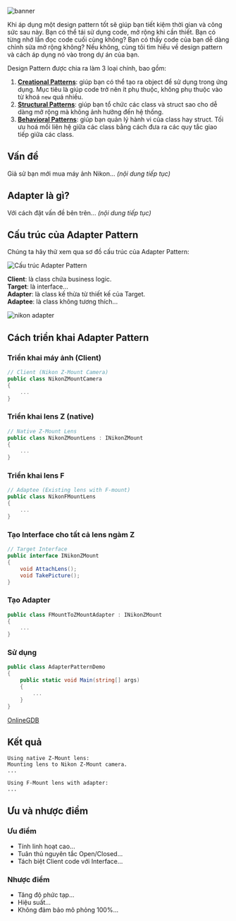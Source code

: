 ![banner](https://blogger.googleusercontent.com/img/b/R29vZ2xl/AVvXsEgKb9KVJma41T66g9Zc7sqf2qxk2FmENB_mgRE0KPcVW1ttHUHaGwKEgdY8oU3BqwjIKxCMaqm-Dk_MbyYvVGl4PVVS0gkFiSYVv8vx6-ExryoPy0YYyEuJDkVAhnGbSmxY2XFwxTZVWqwf-EotthbhyCeSxrlAC7j8sQKnzlhCs6ZR4qZh3UFf9hoZQTU/w640-h360/banner.jpg)

Khi áp dụng một design pattern tốt sẽ giúp bạn tiết kiệm thời gian và công sức sau này. Bạn có thể tái sử dụng code, mở rộng khi cần thiết. Bạn có từng nhớ lần đọc code cuối cùng không? Bạn có thấy code của bạn dễ dàng chỉnh sửa mở rộng không? Nếu không, cùng tôi tìm hiểu về design pattern và cách áp dụng nó vào trong dự án của bạn.

Design Pattern được chia ra làm 3 loại chính, bao gồm:

1. **[Creational Patterns](https://www.levandong.dev/search/label/Creational%20Patterns)**: giúp bạn có thể tạo ra object để sử dụng trong ứng dụng. Mục tiêu là giúp code trở nên ít phụ thuộc, không phụ thuộc vào từ khoá `new` quá nhiều.
2. **[Structural Patterns](https://www.levandong.dev/search/label/Structural%20Patterns)**: giúp bạn tổ chức các class và struct sao cho dễ dàng mở rộng mà không ảnh hưởng đến hệ thống.
3. **[Behavioral Patterns](https://www.levandong.dev/search/label/Behavioral%20Patterns)**: giúp bạn quản lý hành vi của class hay struct. Tối ưu hoá mối liên hệ giữa các class bằng cách đưa ra các quy tắc giao tiếp giữa các class.

## Vấn đề

Giả sử bạn mới mua máy ảnh Nikon... *(nội dung tiếp tục)*

## Adapter là gì?

Với cách đặt vấn đề bên trên... *(nội dung tiếp tục)*

## Cấu trúc của Adapter Pattern

Chúng ta hãy thử xem qua sơ đồ cấu trúc của Adapter Pattern:

![Cấu trúc Adapter Pattern](https://blogger.googleusercontent.com/img/b/R29vZ2xl/AVvXsEh06j7CXBbOm6qmFoWhPPQxt_vTpoq4oat6qTVPGQneJvIk6aSlVjUKbqnjhS0IDeyRXRUpBz61V49PZk2MrV4poVLCznKkBzj_baCqG54phq-wbG4hfJhDGd214Cu3kgvBlIjU_nVvaiYYK2Wfj8LldIHTf7Te9nuU0v0QBy5QwsAzRHfp-rh0azEDNzw/w329-h400/cau-truc-adapter-pattern.png)

**Client**: là class chứa business logic.  
**Target**: là interface...  
**Adapter**: là class kế thừa từ thiết kế của Target.  
**Adaptee**: là class không tương thích...

![nikon adapter](https://blogger.googleusercontent.com/img/b/R29vZ2xl/AVvXsEjVXciUJ5BPcIDklJB46GDh8CPDBpldhcAhMgE8E6smKsJeUWhqnUOAKZTsuZXwEVwW3a_0Tz6PbchQ8qmFJXttfXBFyrrJoivq6gHtgNvMPXqnnEzBXD_0oKHiIHMBRKB1qPHPEv-MbByLeiHLNP3uXLbpieLCgoa65unOGNTP0ycxODeAzTuMAmxwWjU/w640-h538/nikonztof-adapter-pattern.png)

## Cách triển khai Adapter Pattern

### Triển khai máy ảnh (Client)

```csharp
// Client (Nikon Z-Mount Camera)
public class NikonZMountCamera
{
    ...
}
```

### Triển khai lens Z (native)

```csharp
// Native Z-Mount Lens
public class NikonZMountLens : INikonZMount
{
    ...
}
```

### Triển khai lens F

```csharp
// Adaptee (Existing lens with F-mount)
public class NikonFMountLens
{
    ...
}
```

### Tạo Interface cho tất cả lens ngàm Z

```csharp
// Target Interface
public interface INikonZMount
{
    void AttachLens();
    void TakePicture();
}
```

### Tạo Adapter

```csharp
public class FMountToZMountAdapter : INikonZMount
{
    ...
}
```

### Sử dụng

```csharp
public class AdapterPatternDemo
{
    public static void Main(string[] args)
    {
        ...
    }
}
```

[OnlineGDB](https://onlinegdb.com/l5JIadcxG)

## Kết quả

```
Using native Z-Mount lens:
Mounting lens to Nikon Z-Mount camera.
...

Using F-Mount lens with adapter:
...
```

## Ưu và nhược điểm

### Ưu điểm

- Tính linh hoạt cao...
- Tuân thủ nguyên tắc Open/Closed...
- Tách biệt Client code với Interface...

### Nhược điểm

- Tăng độ phức tạp...
- Hiệu suất...
- Không đảm bảo mô phỏng 100%...
